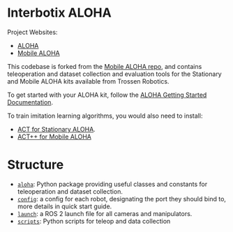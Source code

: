 # Interbotix ALOHA

Project Websites:

* [ALOHA](https://tonyzhaozh.github.io/aloha/)
* [Mobile ALOHA](https://mobile-aloha.github.io/)

This codebase is forked from the [Mobile ALOHA repo](https://github.com/MarkFzp/mobile-aloha), and contains teleoperation and dataset collection and evaluation tools for the Stationary and Mobile ALOHA kits available from Trossen Robotics.

To get started with your ALOHA kit, follow the [ALOHA Getting Started Documentation](https://docs.trossenrobotics.com/aloha_docs/getting_started.html).

To train imitation learning algorithms, you would also need to install:

* [ACT for Stationary ALOHA](https://github.com/Interbotix/act).
* [ACT++ for Mobile ALOHA](https://github.com/Interbotix/act-plus-plus)

# Structure
- [``aloha``](./aloha/): Python package providing useful classes and constants for teleoperation and dataset collection.
- [``config``](./config/): a config for each robot, designating the port they should bind to, more details in quick start guide.
- [``launch``](./launch): a ROS 2 launch file for all cameras and manipulators.
- [``scripts``](./scripts/): Python scripts for teleop and data collection
